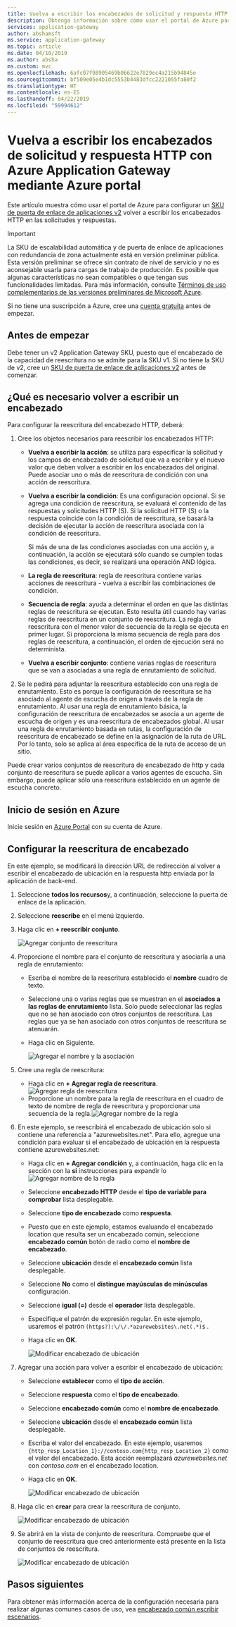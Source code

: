```yaml
---
title: Vuelva a escribir los encabezados de solicitud y respuesta HTTP con Azure Application Gateway mediante Azure portal | Microsoft Docs
description: Obtenga información sobre cómo usar el portal de Azure para configurar una puerta de enlace de aplicaciones de Azure para volver a escribir los encabezados HTTP en las solicitudes y respuestas que se pasa a través de la puerta de enlace
services: application-gateway
author: abshamsft
ms.service: application-gateway
ms.topic: article
ms.date: 04/10/2019
ms.author: absha
ms.custom: mvc
ms.openlocfilehash: 6afc07f98905469b06622e7829ec4a215b94845e
ms.sourcegitcommit: bf509e05e4b1dc5553b4483dfcc2221055fa80f2
ms.translationtype: HT
ms.contentlocale: es-ES
ms.lasthandoff: 04/22/2019
ms.locfileid: "59994612"
---
```

# <a name="rewrite-http-request-and-response-headers-with-azure-application-gateway---azure-portal"></a>Vuelva a escribir los encabezados de solicitud y respuesta HTTP con Azure Application Gateway mediante Azure portal

Este artículo muestra cómo usar el portal de Azure para configurar un [SKU de puerta de enlace de aplicaciones v2](<https://docs.microsoft.com/azure/application-gateway/application-gateway-autoscaling-zone-redundant>) volver a escribir los encabezados HTTP en las solicitudes y respuestas.

> [!IMPORTANT]
> La SKU de escalabilidad automática y de puerta de enlace de aplicaciones con redundancia de zona actualmente está en versión preliminar pública. Esta versión preliminar se ofrece sin contrato de nivel de servicio y no es aconsejable usarla para cargas de trabajo de producción. Es posible que algunas características no sean compatibles o que tengan sus funcionalidades limitadas. Para más información, consulte [Términos de uso complementarios de las versiones preliminares de Microsoft Azure](https://azure.microsoft.com/support/legal/preview-supplemental-terms/).

Si no tiene una suscripción a Azure, cree una [cuenta gratuita](https://azure.microsoft.com/free/?WT.mc_id=A261C142F) antes de empezar.

## <a name="before-you-begin"></a>Antes de empezar

Debe tener un v2 Application Gateway SKU, puesto que el encabezado de la capacidad de reescritura no se admite para la SKU v1. Si no tiene la SKU de v2, cree un [SKU de puerta de enlace de aplicaciones v2](https://docs.microsoft.com/azure/application-gateway/tutorial-autoscale-ps) antes de comenzar.

## <a name="what-is-required-to-rewrite-a-header"></a>¿Qué es necesario volver a escribir un encabezado

Para configurar la reescritura del encabezado HTTP, deberá:

1. Cree los objetos necesarios para reescribir los encabezados HTTP:

   - **Vuelva a escribir la acción**: se utiliza para especificar la solicitud y los campos de encabezado de solicitud que va a escribir y el nuevo valor que deben volver a escribir en los encabezados del original. Puede asociar uno o más de reescritura de condición con una acción de reescritura.

   - **Vuelva a escribir la condición**: Es una configuración opcional. Si se agrega una condición de reescritura, se evaluará el contenido de las respuestas y solicitudes HTTP (S). Si la solicitud HTTP (S) o la respuesta coincide con la condición de reescritura, se basará la decisión de ejecutar la acción de reescritura asociada con la condición de reescritura. 

     Si más de una de las condiciones asociadas con una acción y, a continuación, la acción se ejecutará sólo cuando se cumplen todas las condiciones, es decir, se realizará una operación AND lógica.

   - **La regla de reescritura**: regla de reescritura contiene varias acciones de reescritura - vuelva a escribir las combinaciones de condición.

   - **Secuencia de regla**: ayuda a determinar el orden en que las distintas reglas de reescritura se ejecutan. Esto resulta útil cuando hay varias reglas de reescritura en un conjunto de reescritura. La regla de reescritura con el menor valor de secuencia de la regla se ejecuta en primer lugar. Si proporciona la misma secuencia de regla para dos reglas de reescritura, a continuación, el orden de ejecución será no determinista.

   - **Vuelva a escribir conjunto**: contiene varias reglas de reescritura que se van a asociadas a una regla de enrutamiento de solicitud.

2. Se le pedirá para adjuntar la reescritura establecido con una regla de enrutamiento. Esto es porque la configuración de reescritura se ha asociado al agente de escucha de origen a través de la regla de enrutamiento. Al usar una regla de enrutamiento básica, la configuración de reescritura de encabezados se asocia a un agente de escucha de origen y es una reescritura de encabezados global. Al usar una regla de enrutamiento basada en rutas, la configuración de reescritura de encabezado se define en la asignación de la ruta de URL. Por lo tanto, solo se aplica al área específica de la ruta de acceso de un sitio.

Puede crear varios conjuntos de reescritura de encabezado de http y cada conjunto de reescritura se puede aplicar a varios agentes de escucha. Sin embargo, puede aplicar sólo una reescritura establecido en un agente de escucha concreto.

## <a name="sign-in-to-azure"></a>Inicio de sesión en Azure

Inicie sesión en [Azure Portal](https://portal.azure.com/) con su cuenta de Azure.

## <a name="configure-header-rewrite"></a>Configurar la reescritura de encabezado

En este ejemplo, se modificará la dirección URL de redirección al volver a escribir el encabezado de ubicación en la respuesta http enviada por la aplicación de back-end. 

1. Seleccione **todos los recursos**y, a continuación, seleccione la puerta de enlace de la aplicación.

2. Seleccione **reescribe** en el menú izquierdo.

3. Haga clic en **+ reescribir conjunto**. 

   ![Agregar conjunto de reescritura](media/rewrite-http-headers-portal/add-rewrite-set.png)

4. Proporcione el nombre para el conjunto de reescritura y asociarla a una regla de enrutamiento:

   - Escriba el nombre de la reescritura establecido el **nombre** cuadro de texto.
   - Seleccione una o varias reglas que se muestran en el **asociados a las reglas de enrutamiento** lista. Solo puede seleccionar las reglas que no se han asociado con otros conjuntos de reescritura. Las reglas que ya se han asociado con otros conjuntos de reescritura se atenuarán.
   - Haga clic en Siguiente.
   
     ![Agregar el nombre y la asociación](media/rewrite-http-headers-portal/name-and-association.png)

5. Cree una regla de reescritura:

   - Haga clic en **+ Agregar regla de reescritura**.![ Agregar regla de reescritura](media/rewrite-http-headers-portal/add-rewrite-rule.png)
   - Proporcione un nombre para la regla de reescritura en el cuadro de texto de nombre de regla de reescritura y proporcionar una secuencia de la regla.![Agregar nombre de la regla](media/rewrite-http-headers-portal/rule-name.png)

6. En este ejemplo, se reescribirá el encabezado de ubicación solo si contiene una referencia a "azurewebsites.net". Para ello, agregue una condición para evaluar si el encabezado de ubicación en la respuesta contiene azurewebsites.net:

   - Haga clic en **+ Agregar condición** y, a continuación, haga clic en la sección con la **si** instrucciones para expandir lo![ Agregar nombre de la regla](media/rewrite-http-headers-portal/add-condition.png)

   - Seleccione **encabezado HTTP** desde el **tipo de variable para comprobar** lista desplegable. 

   - Seleccione **tipo de encabezado** como **respuesta**.

   - Puesto que en este ejemplo, estamos evaluando el encabezado location que resulta ser un encabezado común, seleccione **encabezado común** botón de radio como el **nombre de encabezado**.

   - Seleccione **ubicación** desde el **encabezado común** lista desplegable.

   - Seleccione **No** como el **distingue mayúsculas de minúsculas** configuración.

   - Seleccione **igual (=)** desde el **operador** lista desplegable.

   - Especifique el patrón de expresión regular. En este ejemplo, usaremos el patrón `(https?):\/\/.*azurewebsites\.net(.*)$` .

   - Haga clic en **OK**.

     ![Modificar encabezado de ubicación](media/rewrite-http-headers-portal/condition.png)

7. Agregar una acción para volver a escribir el encabezado de ubicación:

   - Seleccione **establecer** como el **tipo de acción**.

   - Seleccione **respuesta** como el **tipo de encabezado**.

   - Seleccione **encabezado común** como el **nombre de encabezado**.

   - Seleccione **ubicación** desde el **encabezado común** lista desplegable.

   - Escriba el valor del encabezado. En este ejemplo, usaremos `{http_resp_Location_1}://contoso.com{http_resp_Location_2}` como el valor del encabezado. Esta acción reemplazará *azurewebsites.net* con *contoso.com* en el encabezado location.

   - Haga clic en **OK**.

     ![Modificar encabezado de ubicación](media/rewrite-http-headers-portal/action.png)

8. Haga clic en **crear** para crear la reescritura de conjunto.

   ![Modificar encabezado de ubicación](media/rewrite-http-headers-portal/create.png)

9. Se abrirá en la vista de conjunto de reescritura. Compruebe que el conjunto de reescritura que creó anteriormente está presente en la lista de conjuntos de reescritura.

   ![Modificar encabezado de ubicación](media/rewrite-http-headers-portal/rewrite-set-list.png)

## <a name="next-steps"></a>Pasos siguientes

Para obtener más información acerca de la configuración necesaria para realizar algunas comunes casos de uso, vea [encabezado común escribir escenarios](https://docs.microsoft.com/azure/application-gateway/rewrite-http-headers).

   
